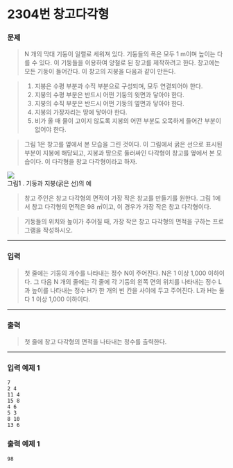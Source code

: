 # 2304번 창고다각형
### 문제
> N 개의 막대 기둥이 일렬로 세워져 있다. 기둥들의 폭은 모두 1 m이며 높이는 다를 수 있다. 이 기둥들을 이용하여 양철로 된 창고를 제작하려고 한다. 창고에는 모든 기둥이 들어간다. 이 창고의 지붕을 다음과 같이 만든다.

>1. 지붕은 수평 부분과 수직 부분으로 구성되며, 모두 연결되어야 한다.
>2. 지붕의 수평 부분은 반드시 어떤 기둥의 윗면과 닿아야 한다.
>3. 지붕의 수직 부분은 반드시 어떤 기둥의 옆면과 닿아야 한다.
>4. 지붕의 가장자리는 땅에 닿아야 한다.
>5. 비가 올 때 물이 고이지 않도록 지붕의 어떤 부분도 오목하게 들어간 부분이 없어야 한다.  

> 그림 1은 창고를 옆에서 본 모습을 그린 것이다. 이 그림에서 굵은 선으로 표시된 부분이 지붕에 해당되고, 지붕과 땅으로 둘러싸인 다각형이 창고를 옆에서 본 모습이다. 이 다각형을 창고 다각형이라고 하자.  

![](https://www.acmicpc.net/JudgeOnline/upload/201011/cd.png)  
그림1 . 기둥과 지붕(굵은 선)의 예

> 창고 주인은 창고 다각형의 면적이 가장 작은 창고를 만들기를 원한다. 그림 1에서 창고 다각형의 면적은 98 ㎡이고, 이 경우가 가장 작은 창고 다각형이다.

> 기둥들의 위치와 높이가 주어질 때, 가장 작은 창고 다각형의 면적을 구하는 프로그램을 작성하시오.  

---

### 입력
> 첫 줄에는 기둥의 개수를 나타내는 정수 N이 주어진다. N은 1 이상 1,000 이하이다. 그 다음 N 개의 줄에는 각 줄에 각 기둥의 왼쪽 면의 위치를 나타내는 정수 L과 높이를 나타내는 정수 H가 한 개의 빈 칸을 사이에 두고 주어진다. L과 H는 둘 다 1 이상 1,000 이하이다.  

---

### 출력
> 첫 줄에 창고 다각형의 면적을 나타내는 정수를 출력한다.

---

### 입력 예제 1
```
7
2 4
11 4
15 8
4 6
5 3
8 10
13 6
```

### 출력 예제 1
```
98
```
